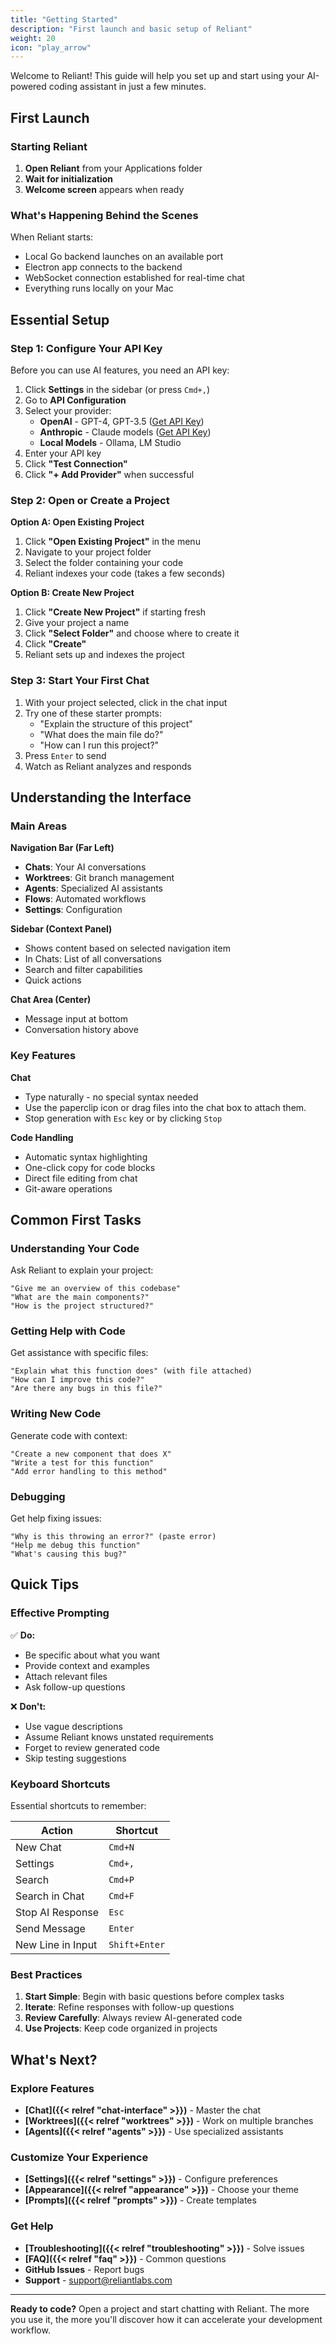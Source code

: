 ```yaml
---
title: "Getting Started"
description: "First launch and basic setup of Reliant"
weight: 20
icon: "play_arrow"
---
```


Welcome to Reliant! This guide will help you set up and start using your AI-powered coding assistant in just a few minutes.

## First Launch

### Starting Reliant

1. **Open Reliant** from your Applications folder
2. **Wait for initialization**
3. **Welcome screen** appears when ready

### What's Happening Behind the Scenes

When Reliant starts:
- Local Go backend launches on an available port
- Electron app connects to the backend
- WebSocket connection established for real-time chat
- Everything runs locally on your Mac

## Essential Setup

### Step 1: Configure Your API Key

Before you can use AI features, you need an API key:

1. Click **Settings** in the sidebar (or press `Cmd+,`)
2. Go to **API Configuration**
3. Select your provider:
   - **OpenAI** - GPT-4, GPT-3.5 ([Get API Key](https://platform.openai.com/api-keys))
   - **Anthropic** - Claude models ([Get API Key](https://console.anthropic.com/))
   - **Local Models** - Ollama, LM Studio
4. Enter your API key
5. Click **"Test Connection"**
6. Click **"+ Add Provider"** when successful

### Step 2: Open or Create a Project

**Option A: Open Existing Project**
1. Click **"Open Existing Project"** in the menu
2. Navigate to your project folder
3. Select the folder containing your code
4. Reliant indexes your code (takes a few seconds)

**Option B: Create New Project**
1. Click **"Create New Project"** if starting fresh
2. Give your project a name
3. Click **"Select Folder"** and choose where to create it
4. Click **"Create"**
5. Reliant sets up and indexes the project

### Step 3: Start Your First Chat

1. With your project selected, click in the chat input
2. Try one of these starter prompts:
   - "Explain the structure of this project"
   - "What does the main file do?"
   - "How can I run this project?"
3. Press `Enter` to send
4. Watch as Reliant analyzes and responds

## Understanding the Interface

### Main Areas

**Navigation Bar (Far Left)**
- **Chats**: Your AI conversations
- **Worktrees**: Git branch management
- **Agents**: Specialized AI assistants
- **Flows**: Automated workflows
- **Settings**: Configuration

**Sidebar (Context Panel)**
- Shows content based on selected navigation item
- In Chats: List of all conversations
- Search and filter capabilities
- Quick actions

**Chat Area (Center)**
- Message input at bottom
- Conversation history above

### Key Features

**Chat**
- Type naturally - no special syntax needed
- Use the paperclip icon or drag files into the chat box to attach them.
- Stop generation with `Esc` key or by clicking `Stop`

**Code Handling**
- Automatic syntax highlighting
- One-click copy for code blocks
- Direct file editing from chat
- Git-aware operations

## Common First Tasks

### Understanding Your Code

Ask Reliant to explain your project:
```
"Give me an overview of this codebase"
"What are the main components?"
"How is the project structured?"
```

### Getting Help with Code

Get assistance with specific files:
```
"Explain what this function does" (with file attached)
"How can I improve this code?"
"Are there any bugs in this file?"
```

### Writing New Code

Generate code with context:
```
"Create a new component that does X"
"Write a test for this function"
"Add error handling to this method"
```

### Debugging

Get help fixing issues:
```
"Why is this throwing an error?" (paste error)
"Help me debug this function"
"What's causing this bug?"
```

## Quick Tips

### Effective Prompting

✅ **Do:**
- Be specific about what you want
- Provide context and examples
- Attach relevant files
- Ask follow-up questions

❌ **Don't:**
- Use vague descriptions
- Assume Reliant knows unstated requirements
- Forget to review generated code
- Skip testing suggestions

### Keyboard Shortcuts

Essential shortcuts to remember:

| Action | Shortcut |
|--------|----------|
| New Chat | `Cmd+N` |
| Settings | `Cmd+,` |
| Search | `Cmd+P` |
| Search in Chat | `Cmd+F` |
| Stop AI Response | `Esc` |
| Send Message | `Enter` |
| New Line in Input | `Shift+Enter` |

### Best Practices

1. **Start Simple**: Begin with basic questions before complex tasks
2. **Iterate**: Refine responses with follow-up questions
3. **Review Carefully**: Always review AI-generated code
4. **Use Projects**: Keep code organized in projects

## What's Next?

### Explore Features

- **[Chat]({{< relref "chat-interface" >}})** - Master the chat
- **[Worktrees]({{< relref "worktrees" >}})** - Work on multiple branches
- **[Agents]({{< relref "agents" >}})** - Use specialized assistants

### Customize Your Experience

- **[Settings]({{< relref "settings" >}})** - Configure preferences
- **[Appearance]({{< relref "appearance" >}})** - Choose your theme
- **[Prompts]({{< relref "prompts" >}})** - Create templates

### Get Help

- **[Troubleshooting]({{< relref "troubleshooting" >}})** - Solve issues
- **[FAQ]({{< relref "faq" >}})** - Common questions
- **GitHub Issues** - Report bugs
- **Support** - support@reliantlabs.com

---

**Ready to code?** Open a project and start chatting with Reliant. The more you use it, the more you'll discover how it can accelerate your development workflow.